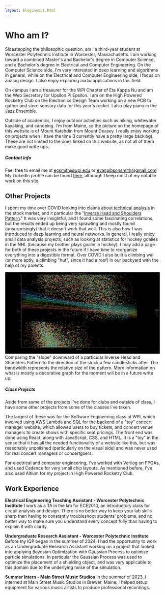 ```yaml
---
layout: blogLayout.html
---
```


# Who am I?

Sidestepping the philosophic question, am I a third-year student at Worcester Polytechnic Institute in Worcester, Massachusetts. I am working toward a combined Master's and Bachelor's degree in Computer Science, and a Bachelor's degree in Electrical and Computer Engineering. On the Computer Science side, I'm very interested in deep learning and algorithms in general, while on the Electrical and Computer Engineering side, I focus on analog design. I also enjoy exploring audio applications in this field.

On campus I am a treasurer for the WPI Chapter of Eta Kappa Nu and am the Web Secretary for Upsilon Pi Epsilon. I am on the High Powered Rocketry Club on the Electronics Design Team working on a new PCB to gather and store sensory data for this year's rocket. I also play piano in the Jazz Ensemble.

Outside of academics, I enjoy outdoor activities such as hiking, whitewater kayaking, and canoeing. I'm from Maine, so the picture on the homepage of this website is of Mount Katahdin from Mount Deasey. I really enjoy working on projects when I have the time (I currently have a pretty large backlog). These are not limited to the ones linked on this website, as not all of them make good write ups. 

##### Contact Info

Feel free to email me at egsmith@wpi.edu or evangibsonsmith@gmail.com!
My LinkedIn profile can be found [here](https://www.linkedin.com/in/evangibsonsmith/), although I keep most of my notable work on this site.

## Other Projects

I spent my time over COVID looking into claims about [technical analysis](https://www.investopedia.com/terms/t/technicalanalysis.asp) in the stock market, and it particular the "[Inverse Head and Shoulders Pattern](https://www.investopedia.com/terms/i/inverseheadandshoulders.asp)." It was very insightful, and I found some fascinating correlations, but the results ended up being very sprawling and mostly found (unsurprisingly) that it doesn't work that well. This is also how I was introduced to deep learning and neural networks. In general, I really enjoy small data analysis projects, such as looking at statistics for hockey goalies in the NHL (because my brother plays goalie in hockey). I may add a page for both of these projects in the future if I have time to reorganize everything into a digestible format. Over COVID I also built a climbing wall (or more aptly, a climbing "hut", since it had a roof) in our backyard with the help of my parents. 

<div class="animation-container with-note"  style="width: 100%; height: auto;">
<img src="/images/NecklineAngleToProfit.png" alt="Inverse Head and Shoulders Neckline Angle to Profit Graph">
</div>

<div class="note">Comparing the "slope" downward of a particular Inverse Head and Shoulders Pattern to the direction of the stock a few candlesticks after. The bandwidth represents the relative size of the pattern. More information on what is mostly a decorative graph for the moment will be in a future write up. </div>

##### Class Projects
Aside from some of the projects I've done for clubs and outside of class, I have some other projects from some of the classes I've taken.

The largest of these was for the Software Engineering class at WPI, which involved using AWS Lambda and SQL for the backend of a "toy" concert manager website, which allowed users to buy tickets, and concert venue managers to create shows with specific seat pricings. The front end was done using React, along with JavaScript, CSS, and HTML. It is a "toy" in the sense that it has all the needed functionality of a website like this, but was reasonably unpolished (particularly on the visual side) and was never used for real concert managers or concertgoers.

For electrical and computer engineering, I've worked with Verilog on FPGAs, and used Cadence for very small chip layouts. As mentioned before, I've also used Altium for my project in High Powered Rocketry Club.

## Work Experience 

**Electrical Engineering Teaching Assistant - Worcester Polytechnic Institute**
I work as a TA in the lab for ECE2010, an introductory class for circuit analysis and design. 
There is no better way to keep your lab skills sharp than having to constantly troubleshoot students' problems, and no better way to make sure you understand every concept fully than having to explain it with clarity.

**Undergraduate Research Assistant - Worcester Polytechnic Institute**
Before my IQP began in the summer of 2024, I had the opportunity to work as an Undergraduate Research Assistant working on a project that looked into applying Bayesian Optimization with Gaussian Process to optimize particle simulations. In particular the Gaussian Process was used to optimize the placement of a shielding object, and was very applicable to this domain due to the underlying noise of the simulation.

**Summer Intern - Main Street Music Studios**
In the summer of 2023, I interned at Main Street Music Studios in Brewer, Maine. I helped setup equipment for various music artists to produce professional recordings.  





